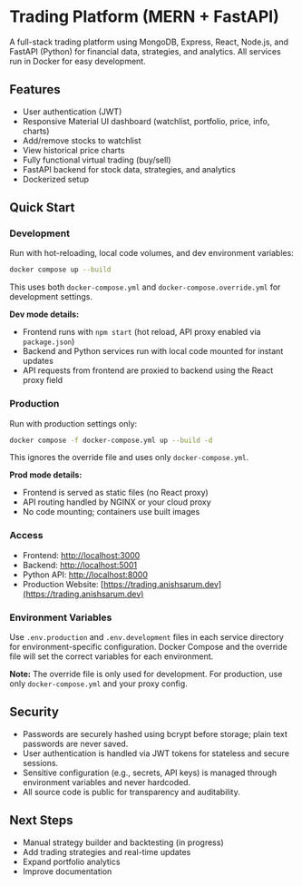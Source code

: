 # Trading Platform (MERN + FastAPI)

A full-stack trading platform using MongoDB, Express, React, Node.js, and FastAPI (Python) for financial data, strategies, and analytics. All services run in Docker for easy development.

## Features

- User authentication (JWT)
- Responsive Material UI dashboard (watchlist, portfolio, price, info, charts)
- Add/remove stocks to watchlist
- View historical price charts
- Fully functional virtual trading (buy/sell)
- FastAPI backend for stock data, strategies, and analytics
- Dockerized setup

## Quick Start

### Development

Run with hot-reloading, local code volumes, and dev environment variables:

```sh
docker compose up --build
```

This uses both `docker-compose.yml` and `docker-compose.override.yml` for development settings.

**Dev mode details:**

- Frontend runs with `npm start` (hot reload, API proxy enabled via `package.json`)
- Backend and Python services run with local code mounted for instant updates
- API requests from frontend are proxied to backend using the React proxy field

### Production

Run with production settings only:

```sh
docker compose -f docker-compose.yml up --build -d
```

This ignores the override file and uses only `docker-compose.yml`.

**Prod mode details:**

- Frontend is served as static files (no React proxy)
- API routing handled by NGINX or your cloud proxy
- No code mounting; containers use built images

### Access

- Frontend: [http://localhost:3000](http://localhost:3000)
- Backend: [http://localhost:5001](http://localhost:5001)
- Python API: [http://localhost:8000](http://localhost:8000)
- Production Website: [https://trading.anishsarum.dev](https://trading.anishsarum.dev)

### Environment Variables

Use `.env.production` and `.env.development` files in each service directory for environment-specific configuration. Docker Compose and the override file will set the correct variables for each environment.

**Note:** The override file is only used for development. For production, use only `docker-compose.yml` and your proxy config.

## Security

- Passwords are securely hashed using bcrypt before storage; plain text passwords are never saved.
- User authentication is handled via JWT tokens for stateless and secure sessions.
- Sensitive configuration (e.g., secrets, API keys) is managed through environment variables and never hardcoded.
- All source code is public for transparency and auditability.

## Next Steps

- Manual strategy builder and backtesting (in progress)
- Add trading strategies and real-time updates
- Expand portfolio analytics
- Improve documentation
